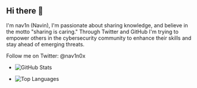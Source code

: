 ## Hi there 👋

I'm nav1n (Navin), I'm passionate about sharing knowledge, and believe in the motto "sharing is caring." Through Twitter and GitHub I'm trying to empower others in the cybersecurity community to enhance their skills and stay ahead of emerging threats.

Follow me on Twitter: @nav1n0x

- ![GitHub Stats](https://github-readme-stats.vercel.app/api?username=ifconfig-me&show_icons=true&theme=radical)

- ![Top Languages](https://github-readme-stats.vercel.app/api/top-langs/?username=ifconfig-me&layout=compact&theme=radical)

<!--
**ifconfig-me/ifconfig-me** is a ✨ _special_ ✨ repository because its `README.md` (this file) appears on your GitHub profile.

Here are some ideas to get you started:

- 🔭 I’m currently working on ...
- 🌱 I’m currently learning ...
- 👯 I’m looking to collaborate on ...
- 🤔 I’m looking for help with ...
- 💬 Ask me about ...
- 📫 How to reach me: ...
- 😄 Pronouns: ...
- ⚡ Fun fact: ...
-->
